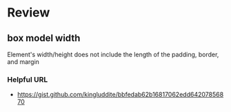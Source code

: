 # Review
## box model width
Element's width/height does not include the length of the padding, border, and margin
### Helpful URL
* https://gist.github.com/kingluddite/bbfedab62b16817062edd64207856870


